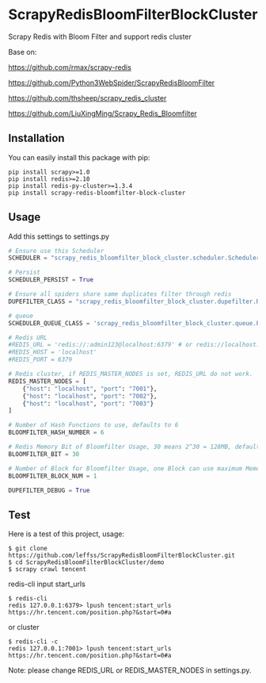 # ScrapyRedisBloomFilterBlockCluster
Scrapy Redis with Bloom Filter and support redis cluster

Base on: 

https://github.com/rmax/scrapy-redis

https://github.com/Python3WebSpider/ScrapyRedisBloomFilter

https://github.com/thsheep/scrapy_redis_cluster

https://github.com/LiuXingMing/Scrapy_Redis_Bloomfilter

## Installation

You can easily install this package with pip:

```
pip install scrapy>=1.0
pip install redis>=2.10
pip install redis-py-cluster>=1.3.4
pip install scrapy-redis-bloomfilter-block-cluster
```

## Usage

Add this settings to settings.py

```python
# Ensure use this Scheduler
SCHEDULER = "scrapy_redis_bloomfilter_block_cluster.scheduler.Scheduler"

# Persist
SCHEDULER_PERSIST = True

# Ensure all spiders share same duplicates filter through redis
DUPEFILTER_CLASS = "scrapy_redis_bloomfilter_block_cluster.dupefilter.RFPDupeFilter"

# queue
SCHEDULER_QUEUE_CLASS = 'scrapy_redis_bloomfilter_block_cluster.queue.PriorityQueue'

# Redis URL
#REDIS_URL = 'redis://:admin123@localhost:6379' # or redis://localhost:6379
#REDIS_HOST = 'localhost'
#REDIS_PORT = 6379

# Redis cluster, if REDIS_MASTER_NODES is set, REDIS_URL do not work.
REDIS_MASTER_NODES = [
    {"host": "localhost", "port": "7001"},
    {"host": "localhost", "port": "7002"},
    {"host": "localhost", "port": "7003"}
]

# Number of Hash Functions to use, defaults to 6
BLOOMFILTER_HASH_NUMBER = 6

# Redis Memory Bit of Bloomfilter Usage, 30 means 2^30 = 128MB, defaults to 30
BLOOMFILTER_BIT = 30

# Number of Block for Bloomfilter Usage, one Block can use maximum Memory 512MB
BLOOMFILTER_BLOCK_NUM = 1

DUPEFILTER_DEBUG = True
```

## Test

Here is a test of this project, usage: 
```
$ git clone https://github.com/leffss/ScrapyRedisBloomFilterBlockCluster.git
$ cd ScrapyRedisBloomFilterBlockCluster/demo
$ scrapy crawl tencent
```
redis-cli input start_urls
```
$ redis-cli
redis 127.0.0.1:6379> lpush tencent:start_urls https://hr.tencent.com/position.php?&start=0#a
```
or cluster
```
$ redis-cli -c
redis 127.0.0.1:7001> lpush tencent:start_urls https://hr.tencent.com/position.php?&start=0#a
```

Note: please change REDIS_URL or REDIS_MASTER_NODES in settings.py.
